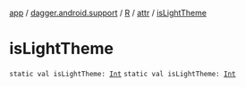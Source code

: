 [app](../../../index.md) / [dagger.android.support](../../index.md) / [R](../index.md) / [attr](index.md) / [isLightTheme](./is-light-theme.md)

# isLightTheme

`static val isLightTheme: `[`Int`](https://kotlinlang.org/api/latest/jvm/stdlib/kotlin/-int/index.html)
`static val isLightTheme: `[`Int`](https://kotlinlang.org/api/latest/jvm/stdlib/kotlin/-int/index.html)